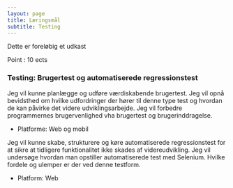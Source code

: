 ```yaml
---
layout: page
title: Læringsmål
subtitle: Testing
---
```


Dette er foreløbig et udkast

Point : 10 ects


### Testing: Brugertest og automatiserede regressionstest
Jeg vil kunne planlægge og udføre værdiskabende brugertest. 
Jeg vil opnå bevidsthed om hvilke udfordringer der hører til denne type test og hvordan de kan påvirke det videre udviklingsarbejde.
Jeg vil forbedre programmernes brugervenlighed vha brugertest og brugerinddragelse.
- Platforme: Web og mobil


Jeg vil kunne skabe, strukturere og køre automatiserede regressionstest for at sikre at tidligere funktionalitet ikke skades af videreudvikling. Jeg vil undersøge hvordan man opstiller automatiserede test med Selenium. Hvilke fordele og ulemper er der ved denne testform.
- Platform: Web
<!--
### Viden: jeg vil gerne kunne beskrive, forklare, illustrere, identificere o.s.v
### Færdigheder: Jeg vil gerne kunne anvende, afprøve, analyse, sammenligne o.s.v
### Kompetencer: Jeg vil gerne kunne kombinere, ændre, diskutere, kontrollere o.s.v.
!>
